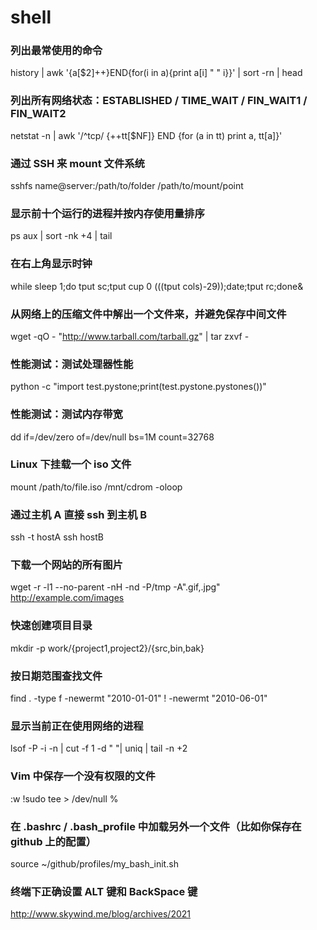 # shell 

### 列出最常使用的命令
history | awk '{a[$2]++}END{for(i in a){print a[i] " " i}}' | sort -rn | head

### 列出所有网络状态：ESTABLISHED / TIME_WAIT / FIN_WAIT1 / FIN_WAIT2 
netstat -n | awk '/^tcp/ {++tt[$NF]} END {for (a in tt) print a, tt[a]}'

### 通过 SSH 来 mount 文件系统
sshfs name@server:/path/to/folder /path/to/mount/point

### 显示前十个运行的进程并按内存使用量排序
ps aux | sort -nk +4 | tail

### 在右上角显示时钟
while sleep 1;do tput sc;tput cup 0 $(($(tput cols)-29));date;tput rc;done&

### 从网络上的压缩文件中解出一个文件来，并避免保存中间文件
wget -qO - "http://www.tarball.com/tarball.gz" | tar zxvf -

### 性能测试：测试处理器性能
python -c "import test.pystone;print(test.pystone.pystones())"

### 性能测试：测试内存带宽
dd if=/dev/zero of=/dev/null bs=1M count=32768

### Linux 下挂载一个 iso 文件
mount /path/to/file.iso /mnt/cdrom -oloop

### 通过主机 A 直接 ssh 到主机 B
ssh -t hostA ssh hostB

### 下载一个网站的所有图片
wget -r -l1 --no-parent -nH -nd -P/tmp -A".gif,.jpg" http://example.com/images

### 快速创建项目目录
mkdir -p work/{project1,project2}/{src,bin,bak}

### 按日期范围查找文件
find . -type f -newermt "2010-01-01" ! -newermt "2010-06-01"

### 显示当前正在使用网络的进程
lsof -P -i -n | cut -f 1 -d " "| uniq | tail -n +2

### Vim 中保存一个没有权限的文件
:w !sudo tee > /dev/null %

### 在 .bashrc / .bash_profile 中加载另外一个文件（比如你保存在 github 上的配置）
source ~/github/profiles/my_bash_init.sh

### 终端下正确设置 ALT 键和 BackSpace 键
http://www.skywind.me/blog/archives/2021

